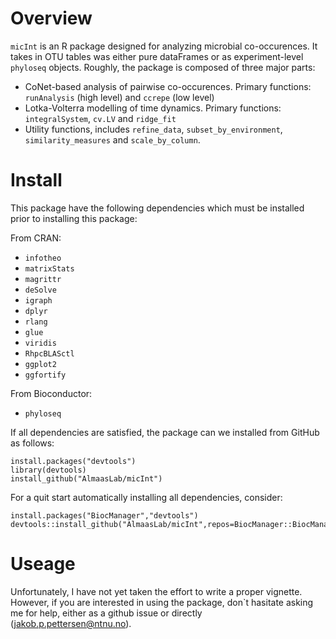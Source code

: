 # Overview
`micInt` is an R package designed for analyzing microbial co-occurences. It takes in OTU tables was either pure dataFrames or as experiment-level `phyloseq` objects. Roughly, the package is composed of three major parts:
   * CoNet-based analysis of pairwise co-occurences. Primary functions: `runAnalysis` (high level) and `ccrepe` (low level)
   * Lotka-Volterra modelling of time dynamics. Primary functions: `integralSystem`, `cv.LV` and `ridge_fit`
   * Utility functions, includes `refine_data`, `subset_by_environment`, `similarity_measures` and `scale_by_column`.

# Install
This package have the following dependencies which must be installed prior to installing this package:

From CRAN:
  * `infotheo`
  * `matrixStats`
  * `magrittr`
  * `deSolve`
  * `igraph`
  * `dplyr`
  * `rlang`
  * `glue`
  * `viridis`
  * `RhpcBLASctl`
  * `ggplot2`
  * `ggfortify`

[//]: # (Hello)

From Bioconductor:
* `phyloseq`

If all dependencies are satisfied, the package can we installed from GitHub as follows:
```
install.packages("devtools")
library(devtools)
install_github("AlmaasLab/micInt")
```

For a quit start automatically installing all dependencies, consider:
```
install.packages("BiocManager","devtools")
devtools::install_github("AlmaasLab/micInt",repos=BiocManager::BiocManager::repositories())
```

# Useage
Unfortunately, I have not yet taken the effort to write a proper vignette. However, if you are interested in using the package, don`t hasitate asking me for help, either as a github issue or directly (jakob.p.pettersen@ntnu.no).
